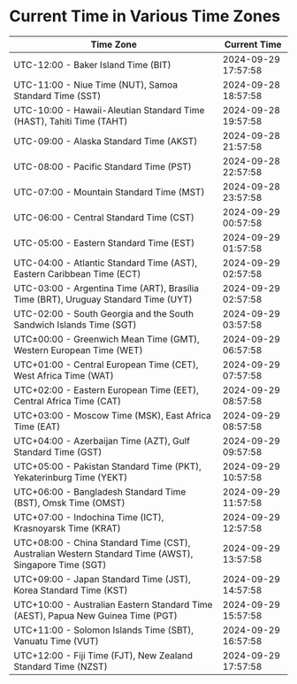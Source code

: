 # Current Time in Various Time Zones

| Time Zone | Current Time |
|-----------|--------------|
| UTC-12:00 - Baker Island Time (BIT) | 2024-09-29 17:57:58 |
| UTC-11:00 - Niue Time (NUT), Samoa Standard Time (SST) | 2024-09-28 18:57:58 |
| UTC-10:00 - Hawaii-Aleutian Standard Time (HAST), Tahiti Time (TAHT) | 2024-09-28 19:57:58 |
| UTC-09:00 - Alaska Standard Time (AKST) | 2024-09-28 21:57:58 |
| UTC-08:00 - Pacific Standard Time (PST) | 2024-09-28 22:57:58 |
| UTC-07:00 - Mountain Standard Time (MST) | 2024-09-28 23:57:58 |
| UTC-06:00 - Central Standard Time (CST) | 2024-09-29 00:57:58 |
| UTC-05:00 - Eastern Standard Time (EST) | 2024-09-29 01:57:58 |
| UTC-04:00 - Atlantic Standard Time (AST), Eastern Caribbean Time (ECT) | 2024-09-29 02:57:58 |
| UTC-03:00 - Argentina Time (ART), Brasília Time (BRT), Uruguay Standard Time (UYT) | 2024-09-29 02:57:58 |
| UTC-02:00 - South Georgia and the South Sandwich Islands Time (SGT) | 2024-09-29 03:57:58 |
| UTC±00:00 - Greenwich Mean Time (GMT), Western European Time (WET) | 2024-09-29 06:57:58 |
| UTC+01:00 - Central European Time (CET), West Africa Time (WAT) | 2024-09-29 07:57:58 |
| UTC+02:00 - Eastern European Time (EET), Central Africa Time (CAT) | 2024-09-29 08:57:58 |
| UTC+03:00 - Moscow Time (MSK), East Africa Time (EAT) | 2024-09-29 08:57:58 |
| UTC+04:00 - Azerbaijan Time (AZT), Gulf Standard Time (GST) | 2024-09-29 09:57:58 |
| UTC+05:00 - Pakistan Standard Time (PKT), Yekaterinburg Time (YEKT) | 2024-09-29 10:57:58 |
| UTC+06:00 - Bangladesh Standard Time (BST), Omsk Time (OMST) | 2024-09-29 11:57:58 |
| UTC+07:00 - Indochina Time (ICT), Krasnoyarsk Time (KRAT) | 2024-09-29 12:57:58 |
| UTC+08:00 - China Standard Time (CST), Australian Western Standard Time (AWST), Singapore Time (SGT) | 2024-09-29 13:57:58 |
| UTC+09:00 - Japan Standard Time (JST), Korea Standard Time (KST) | 2024-09-29 14:57:58 |
| UTC+10:00 - Australian Eastern Standard Time (AEST), Papua New Guinea Time (PGT) | 2024-09-29 15:57:58 |
| UTC+11:00 - Solomon Islands Time (SBT), Vanuatu Time (VUT) | 2024-09-29 16:57:58 |
| UTC+12:00 - Fiji Time (FJT), New Zealand Standard Time (NZST) | 2024-09-29 17:57:58 |
